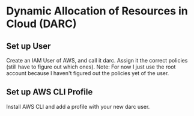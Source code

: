 # Dynamic Allocation of Resources in Cloud (DARC)

## Set up User
Create an IAM User of AWS, and call it darc. Assign it the correct policies (still have to figure out which ones).
Note: For now I just use the root account because I haven't figured out the policies yet of the user.

## Set up AWS CLI Profile
Install AWS CLI and add a profile with your new darc user.
